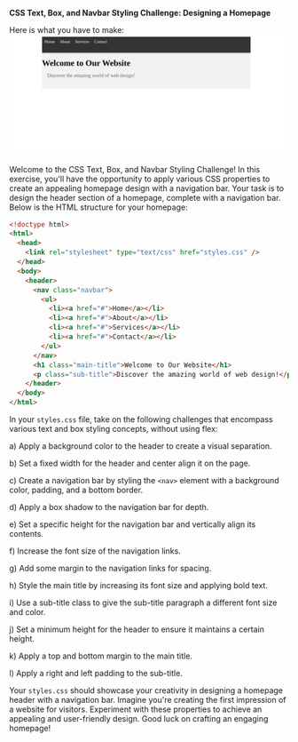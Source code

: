 **CSS Text, Box, and Navbar Styling Challenge: Designing a Homepage**

Here is what you have to make:
![video of end result of this task](./task5.png)

Welcome to the CSS Text, Box, and Navbar Styling Challenge! In this exercise, you'll have the opportunity to apply various CSS properties to create an appealing homepage design with a navigation bar. Your task is to design the header section of a homepage, complete with a navigation bar. Below is the HTML structure for your homepage:

```html
<!doctype html>
<html>
  <head>
    <link rel="stylesheet" type="text/css" href="styles.css" />
  </head>
  <body>
    <header>
      <nav class="navbar">
        <ul>
          <li><a href="#">Home</a></li>
          <li><a href="#">About</a></li>
          <li><a href="#">Services</a></li>
          <li><a href="#">Contact</a></li>
        </ul>
      </nav>
      <h1 class="main-title">Welcome to Our Website</h1>
      <p class="sub-title">Discover the amazing world of web design!</p>
    </header>
  </body>
</html>
```

In your `styles.css` file, take on the following challenges that encompass various text and box styling concepts, without using flex:

a) Apply a background color to the header to create a visual separation.

b) Set a fixed width for the header and center align it on the page.

c) Create a navigation bar by styling the `<nav>` element with a background color, padding, and a bottom border.

d) Apply a box shadow to the navigation bar for depth.

e) Set a specific height for the navigation bar and vertically align its contents.

f) Increase the font size of the navigation links.

g) Add some margin to the navigation links for spacing.

h) Style the main title by increasing its font size and applying bold text.

i) Use a sub-title class to give the sub-title paragraph a different font size and color.

j) Set a minimum height for the header to ensure it maintains a certain height.

k) Apply a top and bottom margin to the main title.

l) Apply a right and left padding to the sub-title.

Your `styles.css` should showcase your creativity in designing a homepage header with a navigation bar. Imagine you're creating the first impression of a website for visitors. Experiment with these properties to achieve an appealing and user-friendly design. Good luck on crafting an engaging homepage!
